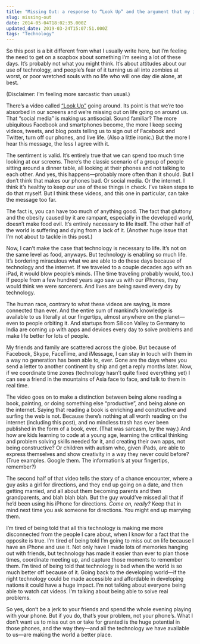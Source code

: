 ```yaml
---
title: "Missing Out: a response to “Look Up” and the argument that my iPhone is evil"
slug: missing-out
date: 2014-05-04T18:02:35.000Z
updated_date: 2019-03-24T15:07:51.000Z
tags: "Technology"
---
```


So this post is a bit different from what I usually write here, but I’m feeling the need to get on a soapbox about something I’m seeing a lot of these days. It’s probably not what you might think. It’s about attitudes about our use of technology, and people’s fear of it turning us all into zombies at worst, or poor wretched souls with no life who will one day die alone, at best.

(Disclaimer: I’m feeling more sarcastic than usual.)

There’s a video called [“Look Up”](http://youtu.be/Z7dLU6fk9QY) going around. Its point is that we’re too absorbed in our screens and we’re missing out on life going on around us. That “social media” is making us antisocial. Sound familiar? The more ubiquitous Facebook and smartphones become, the more I keep seeing videos, tweets, and blog posts telling us to sign out of Facebook and Twitter, turn off our phones, and live life. (Also a little ironic.) But the more I hear this message, the less I agree with it.

The sentiment is valid. It’s entirely true that we can spend too much time looking at our screens. There’s the classic scenario of a group of people sitting around a dinner table, all looking at their phones and not talking to each other. And yes, this happens—probably more often than it should. But I don’t think that makes our phones bad. Or social media. Or the internet. I think it’s healthy to keep our use of these things in check. I’ve taken steps to do that myself. But I think these videos, and this one in particular, can take the message too far.

The fact is, you can have too much of anything good. The fact that gluttony and the obesity caused by it are rampant, especially in the developed world, doesn’t make food evil. It’s entirely necessary to life itself. The other half of the world is suffering and dying from a lack of it. (Another huge issue that I’m not about to tackle in this post.)

Now, I can’t make the case that technology is necessary to life. It’s not on the same level as food, anyways. But technology is enabling so much life. It’s bordering miraculous what we are able to do these days because of technology and the internet. If we traveled to a couple decades ago with an iPad, it would blow people’s minds. (The time traveling probably would, too.) If people from a few hundred years ago saw us with our iPhones, they would think we were sorcerers. And lives are being saved every day by technology.

The human race, contrary to what these videos are saying, is more connected than ever. And the entire sum of mankind’s knowledge is available to us literally at our fingertips, almost anywhere on the planet—even to people orbiting it. And startups from Silicon Valley to Germany to India are coming up with apps and devices every day to solve problems and make life better for lots of people.

My friends and family are scattered across the globe. But because of Facebook, Skype, FaceTime, and iMessage, I can stay in touch with them in a way no generation has been able to, ever. Gone are the days where you send a letter to another continent by ship and get a reply months later. Now, if we coordinate time zones (technology hasn’t quite fixed everything yet) I can see a friend in the mountains of Asia face to face, and talk to them in real time.

The video goes on to make a distinction between being alone reading a book, painting, or doing something else “productive”, and being alone on the internet. Saying that reading a book is enriching and constructive and surfing the web is not. Because there’s nothing at all worth reading on the internet (including this post), and no mindless trash has ever been published in the form of a book, ever. (That was sarcasm, by the way.) And how are kids learning to code at a young age, learning the critical thinking and problem solving skills needed for it, and creating their own apps, not being constructive? Or children with autism who, given iPads, are able to express themselves and show creativity in a way they never could before? (True examples. Google them. The information’s at your fingertips, remember?)

The second half of that video tells the story of a chance encounter, where a guy asks a girl for directions, and they end up going on a date, and then getting married, and all about them becoming parents and then grandparents, and blah blah blah. But the guy would’ve missed all that if he’d been using his iPhone for directions. *Come on, really?* Keep that in mind next time you ask someone for directions. You might end up marrying them.

I’m tired of being told that all this technology is making me more disconnected from the people I care about, when I know for a fact that the opposite is true. I’m tired of being told I’m going to miss out on life because I have an iPhone and use it. Not only have I made lots of memories hanging out with friends, but technology has made it easier than ever to plan those times, coordinate meeting up, and capture those moments to remember them. I’m tired of being told that technology is bad when the world is so much better off because of it. Going back to the developing world—if the right technology could be made accessible and affordable in developing nations it could have a huge impact. I’m not talking about everyone being able to watch cat videos. I’m talking about being able to solve real problems.

So yes, don’t be a jerk to your friends and spend the whole evening playing with your phone. But if you do, that’s your problem, not your phone’s. What I don’t want us to miss out on or take for granted is the huge potential in those phones, and the way they—and all the technology we have available to us—are making the world a better place.
